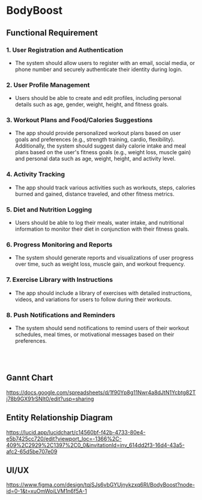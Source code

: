 # BodyBoost

## Functional Requirement

### 1.	User Registration and Authentication
-	The system should allow users to register with an email, social media, or phone number and securely authenticate their identity during login.

### 2.	User Profile Management
-	Users should be able to create and edit profiles, including personal details such as age, gender, weight, height, and fitness goals.

### 3.	Workout Plans and Food/Calories Suggestions
-	The app should provide personalized workout plans based on user goals and preferences (e.g., strength training, cardio, flexibility). Additionally, the system should suggest daily calorie intake and meal plans based on the user's fitness goals (e.g., weight loss, muscle gain) and personal data such as age, weight, height, and activity level.

### 4.	Activity Tracking
-	The app should track various activities such as workouts, steps, calories burned and gained, distance traveled, and other fitness metrics.

### 5.	Diet and Nutrition Logging
-	Users should be able to log their meals, water intake, and nutritional information to monitor their diet in conjunction with their fitness goals.

### 6.	Progress Monitoring and Reports
-	The system should generate reports and visualizations of user progress over time, such as weight loss, muscle gain, and workout frequency.


### 7.	Exercise Library with Instructions
-	The app should include a library of exercises with detailed instructions, videos, and variations for users to follow during their workouts.

### 8.	Push Notifications and Reminders
-	The system should send notifications to remind users of their workout schedules, meal times, or motivational messages based on their preferences.

<br><br>

## Gannt Chart

https://docs.google.com/spreadsheets/d/1f90Yp8g11Nwr4a8dJtN1Ycbtg82Tj78b9GX91rSNIt0/edit?usp=sharing

## Entity Relationship Diagram

https://lucid.app/lucidchart/c14560bf-f42b-4733-80e4-e5b7425cc720/edit?viewport_loc=-1366%2C-409%2C2929%2C1397%2C0_0&invitationId=inv_614dd2f3-16d4-43a5-afc2-65d5be707e09

## UI/UX

https://www.figma.com/design/tqjSJs6vbGYUjnykzxq6RI/BodyBoost?node-id=0-1&t=xuOmWoiLVM1n6f5A-1
